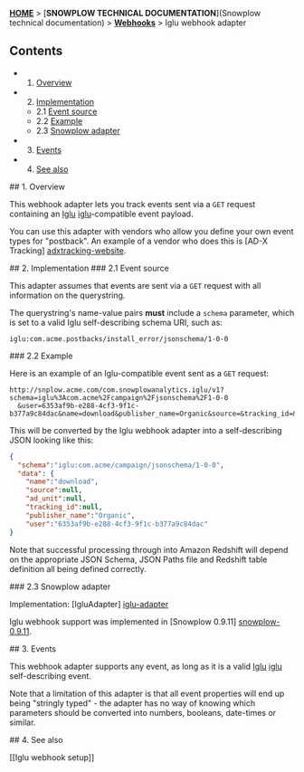 [**HOME**](Home) > [**SNOWPLOW TECHNICAL DOCUMENTATION**](Snowplow technical documentation) > [**Webhooks**](Webhooks) > Iglu webhook adapter

## Contents

- 1. [Overview](#overview)  
- 2. [Implementation](#implementation)  
  - 2.1 [Event source](#source)  
  - 2.2 [Example](#example)  
  - 2.3 [Snowplow adapter](#adapter)  
- 3. [Events](#events)  
- 4. [See also](#see-also)

<a name="overview" />
## 1. Overview

This webhook adapter lets you track events sent via a `GET` request containing an [Iglu] [iglu]-compatible event payload.

You can use this adapter with vendors who allow you define your own event types for "postback". An example of a vendor who does this is [AD-X Tracking] [adxtracking-website].

<a name="implementation" />
## 2. Implementation

<a name="source" />
### 2.1 Event source

This adapter assumes that events are sent via a `GET` request with all information on the querystring.

The querystring's name-value pairs **must** include a `schema` parameter, which is set to a valid Iglu self-describing schema URI, such as:

```
iglu:com.acme.postbacks/install_error/jsonschema/1-0-0
```

<a name="example" />
### 2.2 Example

Here is an example of an Iglu-compatible event sent as a `GET` request:

```
http://snplow.acme.com/com.snowplowanalytics.iglu/v1?schema=iglu%3Acom.acme%2Fcampaign%2Fjsonschema%2F1-0-0
  &user=6353af9b-e288-4cf3-9f1c-b377a9c84dac&name=download&publisher_name=Organic&source=&tracking_id=&ad_unit=
```

This will be converted by the Iglu webhook adapter into a self-describing JSON looking like this:

```json
{
  "schema":"iglu:com.acme/campaign/jsonschema/1-0-0",
  "data": {
    "name":"download",
    "source":null,
    "ad_unit":null,
    "tracking_id":null,
    "publisher_name":"Organic",
    "user":"6353af9b-e288-4cf3-9f1c-b377a9c84dac"
}
```

Note that successful processing through into Amazon Redshift will depend on the appropriate JSON Schema, JSON Paths file and Redshift table definition all being defined correctly.

<a name="adapter" />
### 2.3 Snowplow adapter

Implementation: [IgluAdapter] [iglu-adapter]

Iglu webhook support was implemented in [Snowplow 0.9.11] [snowplow-0.9.11].

<a name="events" />
## 3. Events

This webhook adapter supports any event, as long as it is a valid [Iglu] [iglu] self-describing event.

Note that a limitation of this adapter is that all event properties will end up being "stringly typed" - the adapter has no way of knowing which parameters should be converted into numbers, booleans, date-times or similar.

<a name="see-also" />
## 4. See also

[[Iglu webhook setup]]

[adxtracking-website]: http://adxtracking.com/

[iglu]: https://github.com/snowplow/iglu
[iglu-adapter]: https://github.com/snowplow/snowplow/blob/master/3-enrich/scala-common-enrich/src/main/scala/com.snowplowanalytics.snowplow.enrich/common/adapters/registry/IgluAdapter.scala
[snowplow-0.9.11]: https://github.com/snowplow/snowplow/releases/tag/0.9.11
